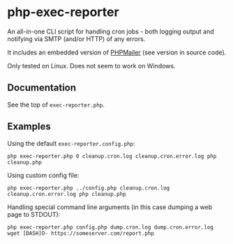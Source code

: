 # php-exec-reporter

An all-in-one CLI script for handling cron jobs - both logging output and notifying via SMTP (and/or HTTP) of any errors.

It includes an embedded version of [PHPMailer](https://github.com/PHPMailer/PHPMailer) (see version in source code).

Only tested on Linux. Does not seem to work on Windows.

## Documentation

See the top of `exec-reporter.php`.

## Examples

Using the default `exec-reporter.config.php`:

```
php exec-reporter.php 0 cleanup.cron.log cleanup.cron.error.log php cleanup.php
```

Using custom config file:

```
php exec-reporter.php ../config.php cleanup.cron.log cleanup.cron.error.log php cleanup.php
```

Handling special command line arguments (in this case dumping a web page to STDOUT):

```
php exec-reporter.php config.php dump.cron.log dump.cron.error.log wget [DASH]O- https://someserver.com/report.php
```
